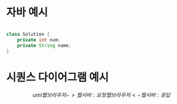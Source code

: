 # 자바 예시

```java

class Solution {
    private int num;
    private String name;
}

```

# 시퀀스 다이어그램 예시
$$uml
웹브라우저 -> 웹서버 : 요청
웹브라우저 <- 웹서버 : 응답
$$